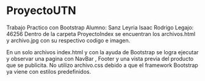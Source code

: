 # ProyectoUTN
Trabajo Practico con Bootstrap
    Alumno: Sanz Leyria Isaac Rodrigo
    Legajo: 46256
Dentro de la carpeta ProyectoIndex se encuentran los archivos.html y archivo.jpg con su respectivo codigo e imagen.

En un solo archivos index.html y con la ayuda de Bootstrap se logra ejecutar y observar una pagina con NavBar , Footer y una vista previa del producto que se publicita.
No utilizo archivo.css debido a que el framework Bootstrap ya viene con estilos predefinidos.
